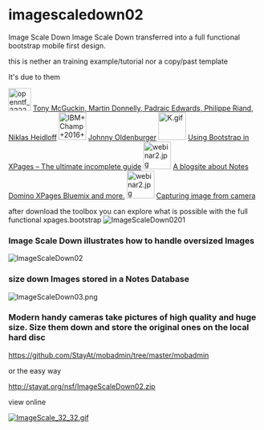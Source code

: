 # imagescaledown02
Image Scale Down 
Image Scale Down transferred into a full functional bootstrap mobile first design.

this is nether an training example/tutorial nor a copy/past template

It's due to them 

<img src="http://StayAt.org/images/plx/openntf_222222_bg.jpg" alt="openntf_222222_bg.jpg" height="45">
<a href="https://bootstrap4xpages.openntf.org/main.nsf/project.xsp?r=project/Bootstrap4XPages/releases/36F358E5C8DE52E786257D1E002BE42A">Tony McGuckin, Martin Donnelly, Padraic Edwards, Philippe Riand, Niklas Heidloff</a>


<img src="http://StayAt.org/images/plx/IBM+Champ+2016+Social+Business.png" alt="IBM+Champ+2016+Social+Business.png" height="55" width="55">
<a href="https://xpagesandmore.blogspot.ch/p/about-me.html">Johnny Oldenburger</a>

<img src="http://StayAt.org/images/plx/K.gif" alt="K.gif" height="55" width="55">
<a href="https://quintessens.wordpress.com/2014/01/07/using-bootstrap-in-xpages-the-ultimate-incomplete-guide/">Using Bootstrap in XPages – The ultimate incomplete guide</a>

<img src="http://StayAt.org/images/plx/webinar2.jpg" alt="webinar2.jpg" height="55" width="55">
<a href="https://xpagesandmore.blogspot.ch/2016/06/demo-database-webinar-expanding-xpages.html">A blogsite about Notes Domino XPages Bluemix and more.</a>

<img src="http://StayAt.org/images/plx/Pipalia.png" alt="webinar2.jpg" height="55">
<a href="http://www.pipalia.co.uk/xpages-2/capturing-image-camera-using-getusermedia-saving-document/">Capturing image from camera</a>


after download the toolbox you can explore what is possible with the full functional xpages.bootstrap
<img src="http://StayAt.org/images/plx/ImageScaleDown01.jpg" alt="ImageScaleDown0201">

<h3>Image Scale Down illustrates how to handle oversized Images</h3>
<img src="http://StayAt.org/images/plx/ImageScaleDown02.png" alt="ImageScaleDown02">

<h3>size down Images stored in a Notes Database</h3>
<img src="http://StayAt.org/images/plx/ImageScaleDown03.png" alt="ImageScaleDown03.png">

<h3>Modern handy cameras take pictures of high quality and huge size.
Size them down and store the original ones on the local hard disc</h3>

https://github.com/StayAt/mobadmin/tree/master/mobadmin


or the easy way

http://stayat.org/nsf/ImageScaleDown02.zip


view online

<a href="http://stayat.org/imagescaledown05.nsf/Main.xsp"><img src="http://StayAt.org/images/plx/ImageScale_32_32.gif" alt="ImageScale_32_32.gif"></a>

